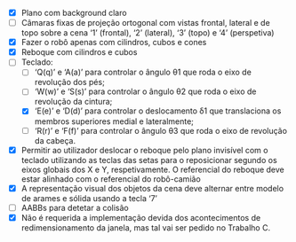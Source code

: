 * [X] Plano com background claro
* [ ] Câmaras fixas de projeção ortogonal com vistas frontal, lateral e de topo sobre a cena ‘1’ (frontal), ‘2’ (lateral), ‘3’ (topo) e ‘4’ (perspetiva)
* [X] Fazer o robô apenas com cilindros, cubos e cones
* [X] Reboque com cilindros e cubos
* [ ] Teclado:
  * [ ] ‘Q(q)’ e ‘A(a)’ para controlar o ângulo θ1 que roda o eixo de revolução dos pés;
  * [ ] ‘W(w)’ e ‘S(s)’ para controlar o ângulo θ2 que roda o eixo de revolução da cintura;
  * [X] ‘E(e)’ e ‘D(d)’ para controlar o deslocamento δ1 que translaciona os membros superiores medial e lateralmente;
  * [ ] ‘R(r)’ e ‘F(f)’ para controlar o ângulo θ3 que roda o eixo de revolução da cabeça.
* [X] Permitir ao utilizador deslocar o reboque pelo plano invisível com o teclado utilizando as teclas das setas para o reposicionar segundo os eixos globais dos X e Y, respetivamente. O referencial do reboque deve estar alinhado com o referencial do robô-camião
* [X] A representação visual dos objetos da cena deve alternar entre modelo de arames e sólida usando a tecla ‘7’
* [ ] AABBs para detetar a colisão
* [X] Não é requerida a implementação devida dos acontecimentos de redimensionamento da janela, mas tal vai ser pedido no Trabalho C.
